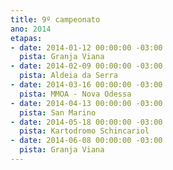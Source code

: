 ```yaml
---
title: 9º campeonato
ano: 2014
etapas:
- date: 2014-01-12 00:00:00 -03:00
  pista: Granja Viana
- date: 2014-02-09 00:00:00 -03:00
  pista: Aldeia da Serra
- date: 2014-03-16 00:00:00 -03:00
  pista: MMOA - Nova Odessa
- date: 2014-04-13 00:00:00 -03:00
  pista: San Marino
- date: 2014-05-18 00:00:00 -03:00
  pista: Kartodromo Schincariol
- date: 2014-06-08 00:00:00 -03:00
  pista: Granja Viana
---
```


